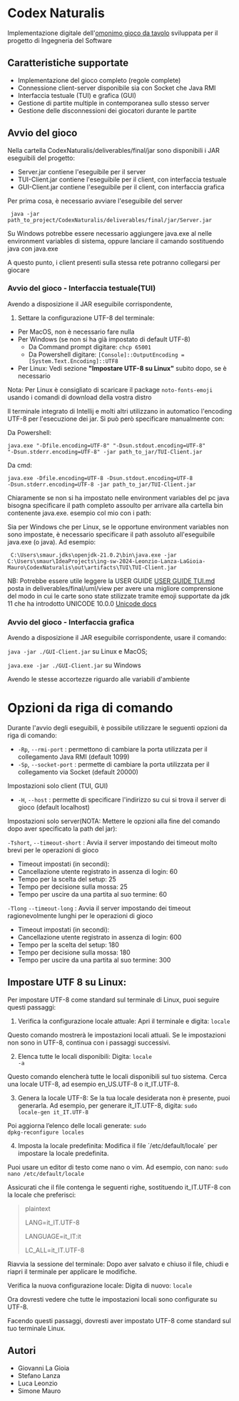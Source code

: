# Codex Naturalis

Implementazione digitale dell'[omonimo gioco da tavolo](https://boardgamegeek.com/boardgame/314503/codex-naturalis)
sviluppata per il progetto di Ingegneria del Software

## Caratteristiche supportate

- Implementazione del gioco completo (regole complete)
- Connessione client-server disponibile sia con Socket
  che Java RMI
- Interfaccia testuale (TUI) e grafica (GUI)
- Gestione di partite multiple in contemporanea sullo stesso server
- Gestione delle disconnessioni dei giocatori durante le partite

## Avvio del gioco

Nella cartella CodexNaturalis/deliverables/final/jar sono disponibili i JAR eseguibili del progetto:
- Server.jar contiene l'eseguibile per il server
- TUI-Client.jar contiene l'eseguibile per il client, con interfaccia testuale
- GUI-Client.jar contiene l'eseguibile per il client, con interfaccia grafica


Per prima cosa, è necessario avviare l'eseguibile del server

<code> java -jar path_to_project/CodexNaturalis/deliverables/final/jar/Server.jar
</code>

Su Windows potrebbe essere necessario aggiungere java.exe al nelle environment variables di sistema, oppure lanciare il camando sostituendo java con java.exe

A questo punto, i client presenti sulla stessa rete potranno collegarsi per giocare

### Avvio del gioco - Interfaccia testuale(TUI)

Avendo a disposizione il JAR eseguibile corrispondente,
1) Settare la configurazione UTF-8 del terminale:
- Per MacOS, non è necessario fare nulla
- Per Windows (se non si ha già impostato di default UTF-8)
    - Da Command prompt digitare: <code>chcp 65001</code>
    - Da Powershell digitare: <code>[Console]::OutputEncoding = [System.Text.Encoding]::UTF8</code>
- Per Linux: Vedi sezione **"Impostare UTF-8 su Linux"** subito dopo, se è necessario

Nota: Per Linux è consigliato di scaricare il package <code>noto-fonts-emoji</code> usando i comandi di download della vostra distro

Il terminale integrato di Intellij e molti altri utilizzano in automatico l'encoding UTF-8 per
l'esecuzione dei jar. Si può però specificare manualmente con:

Da Powershell:

<code>java.exe "-Dfile.encoding=UTF-8" "-Dsun.stdout.encoding=UTF-8" "-Dsun.stderr.encoding=UTF-8" -jar path_to_jar/TUI-Client.jar</code>

Da cmd:

<code>java.exe -Dfile.encoding=UTF-8 -Dsun.stdout.encoding=UTF-8 -Dsun.stderr.encoding=UTF-8 -jar path_to_jar/TUI-Client.jar</code>

Chiaramente se non si ha impostato nelle environment variables del pc java bisogna specificare il path completo assoulto per arrivare
alla cartella bin contenente java.exe. esempio col mio con i path:

Sia per Windows che per Linux, se le opportune environment variables non sono impostate,
è necessario specificare il path assoluto all'eseguibile java.exe (o java).
Ad esempio:

<code> C:\Users\smaur\.jdks\openjdk-21.0.2\bin\java.exe -jar C:\Users\smaur\IdeaProjects\ing-sw-2024-Leonzio-Lanza-LaGioia-Mauro\CodexNaturalis\out\artifacts\TUI\TUI-Client.jar</code>

NB: Potrebbe essere utile leggere la USER GUIDE [USER GUIDE TUI.md](deliverables%2Ffinal%2Fuml%2Fview%2FUSER%20GUIDE%20TUI.md) posta in deliverables/final/uml/view
per avere una migliore comprensione del modo in cui le carte sono state stilizzate tramite emoji supportate da jdk 11 che ha introdotto
UNICODE 10.0.0 [Unicode docs](https://docs.oracle.com/en/java/javase/11/intl/internationalization-enhancements1.html#GUID-D0AF5316-F01C-4A3A-A3CA-7875C3D34601)


### Avvio del gioco - Interfaccia grafica

Avendo a disposizione il JAR eseguibile corrispondente, usare il comando:

<code>java -jar ./GUI-Client.jar</code> su Linux e MacOS;

<code>java.exe -jar ./GUI-Client.jar</code> su Windows

Avendo le stesse accortezze riguardo alle variabili d'ambiente

# Opzioni da riga di comando

Durante l'avvio degli eseguibili, è possibile utilizzare le seguenti opzioni da riga di comando:

- <code>-Rp</code>, <code>--rmi-port</code> : permettono di cambiare la porta utilizzata per il collegamento Java RMI (default 1099)
- <code>-Sp</code>, <code>--socket-port</code> : permette di cambiare la porta utilizzata per il collegamento via Socket (default 20000)

Impostazioni solo client (TUI, GUI)
- <code>-H</code>, <code>--host</code> : permette di specificare l'indirizzo su cui si trova il server di gioco (default localhost)

Impostazioni solo server(NOTA: Mettere le opzioni alla fine del comando dopo aver specificato la path del jar):

 <code>-Tshort</code>, <code>--timeout-short</code> : Avvia il server impostando dei timeout molto brevi per le operazioni di gioco
- Timeout impostati (in secondi): 
- Cancellazione utente registrato in assenza di login: 60
- Tempo per la scelta del setup: 25
- Tempo per decisione sulla mossa: 25
- Tempo per uscire da una partita al suo termine: 60

<code>-Tlong</code> <code>--timeout-long</code> : Avvia il server impostando dei timeout ragionevolmente lunghi per le operazioni di gioco

- Timeout impostati (in secondi):
- Cancellazione utente registrato in assenza di login: 600
- Tempo per la scelta del setup: 180
- Tempo per decisione sulla mossa: 180
- Tempo per uscire da una partita al suo termine: 300

## Impostare UTF 8 su Linux:
Per impostare UTF-8 come standard sul terminale di Linux, puoi seguire questi passaggi:

1. Verifica la configurazione locale attuale:
   Apri il terminale e digita:
   <code>locale</code>

Questo comando mostrerà le impostazioni locali attuali.
Se le impostazioni non sono in UTF-8, continua con i passaggi successivi.

2. Elenca tutte le locali disponibili:
   Digita: <code>locale -a</code>

Questo comando elencherà tutte le locali disponibili sul tuo sistema.
Cerca una locale UTF-8, ad esempio en_US.UTF-8 o it_IT.UTF-8.

3. Genera la locale UTF-8:
   Se la tua locale desiderata non è presente, puoi generarla. Ad esempio, per generare it_IT.UTF-8, digita:
   <code>sudo locale-gen it_IT.UTF-8</code>

Poi aggiorna l’elenco delle locali generate:
<code>sudo dpkg-reconfigure locales</code>

4. Imposta la locale predefinita:
   Modifica il file ´/etc/default/locale´ per impostare la locale predefinita.

Puoi usare un editor di testo come nano o vim. Ad esempio, con nano:
<code>sudo nano /etc/default/locale</code>

Assicurati che il file contenga le seguenti righe, sostituendo it_IT.UTF-8 con la locale che preferisci:
>plaintext
>
>LANG=it_IT.UTF-8
>
>LANGUAGE=it_IT:it
>
>LC_ALL=it_IT.UTF-8

Riavvia la sessione del terminale:
Dopo aver salvato e chiuso il file, chiudi e riapri il terminale per applicare le modifiche.

Verifica la nuova configurazione locale:
Digita di nuovo: <code>locale</code>

Ora dovresti vedere che tutte le impostazioni locali sono configurate su UTF-8.

Facendo questi passaggi, dovresti aver impostato UTF-8 come standard sul tuo terminale Linux.

## Autori

- Giovanni La Gioia
- Stefano Lanza
- Luca Leonzio
- Simone Mauro




